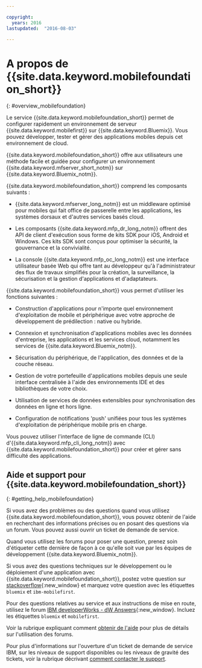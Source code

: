 ```yaml
---

copyright:
  years: 2016
lastupdated:  "2016-08-03"

---
```


#	A propos de {{site.data.keyword.mobilefoundation_short}}
{: #overview_mobilefoundation}

Le service {{site.data.keyword.mobilefoundation_short}} permet de
configurer rapidement un environnement de serveur
{{site.data.keyword.mobilefirst}} sur {{site.data.keyword.Bluemix}}. Vous pouvez développer, tester et gérer des applications mobiles depuis cet environnement de cloud.

{{site.data.keyword.mobilefoundation_short}} offre aux utilisateurs une méthode facile et guidée pour configurer un environnement {{site.data.keyword.mfserver_short_notm}} <!--in the {{site.data.keyword.containerlong}} --> sur {{site.data.keyword.Bluemix_notm}}.

{{site.data.keyword.mobilefoundation_short}} comprend les
composants suivants :

*	{{site.data.keyword.mfserver_long_notm}} est un
middleware optimisé pour mobiles qui fait office de passerelle entre les applications, les systèmes dorsaux et d'autres services basés
cloud.

*	Les composants {{site.data.keyword.mfp_dr_long_notm}} offrent
des API de client d'exécution sous forme de kits SDK pour iOS, Android et
Windows. Ces kits SDK sont conçus pour optimiser la sécurité, la gouvernance et la convivialité.

*	La console {{site.data.keyword.mfp_oc_long_notm}} est une interface utilisateur basée Web
qui offre tant au développeur qu'à l'administrateur des flux de travaux simplifiés pour la création, la surveillance, la sécurisation et la gestion d'applications et
d'adaptateurs.

{{site.data.keyword.mobilefoundation_short}} vous permet
d'utiliser les fonctions suivantes :

*	Construction d'applications pour n'importe quel environnement
d'exploitation de mobile et périphérique avec votre approche de développement
de prédilection : native ou hybride.

*	Connexion et synchronisation d'applications mobiles avec les données d'entreprise, les applications et les services cloud, notamment les services de {{site.data.keyword.Bluemix_notm}}.

*	Sécurisation du périphérique, de l'application, des données et de la couche réseau.

*	Gestion de votre portefeuille d'applications mobiles depuis une seule
interface centralisée à l'aide des environnements IDE et des bibliothèques de
votre choix.

*	Utilisation de services de données extensibles pour synchronisation des données en ligne et hors ligne.

*	Configuration de notifications 'push' unifiées pour tous les systèmes d'exploitation de périphérique mobile pris en charge.

Vous pouvez utiliser l'interface de ligne de commande (CLI)
d'{{site.data.keyword.mfp_cli_long_notm}} avec {{site.data.keyword.mobilefoundation_short}} pour créer et gérer sans difficulté des applications.

<!--{{site.data.keyword.mobilefoundation_short}} service provisions a container in your space in {{site.data.keyword.Bluemix_notm}}. You can see the details of the container that is created, view the container performance, and access the server logs from your {{site.data.keyword.Bluemix_notm}} dashboard.-->

## Aide et support pour {{site.data.keyword.mobilefoundation_short}}
{: #getting_help_mobilefoundation}

Si vous avez des problèmes ou des questions quand vous utilisez {{site.data.keyword.mobilefoundation_short}}, vous pouvez obtenir de l'aide en recherchant des informations précises ou en posant des questions via un forum. Vous pouvez aussi ouvrir un ticket de demande de service.

Quand vous utilisez les forums pour poser une question, prenez soin d'étiqueter cette dernière de façon à ce qu'elle soit vue par les équipes de développement {{site.data.keyword.Bluemix_notm}}.

Si vous avez des questions techniques sur le développement ou le déploiement d'une application avec {{site.data.keyword.mobilefoundation_short}}, postez votre question sur [stackoverflow](http://stackoverflow.com/search?q=ibm-mobilefirst+bluemix){:new_window} et marquez votre question avec les étiquettes `bluemix` et `ibm-mobilefirst`.

Pour des questions relatives au service et aux instructions de mise en route, utilisez le forum [IBM developerWorks - dW Answers](https://developer.ibm.com/answers/topics/mobilefirst/?smartspace=bluemix){:new_window}. Incluez les étiquettes `bluemix` et `mobilefirst`.

Voir la rubrique expliquant comment [obtenir de l'aide](https://www.{DomainName}/docs/support/index.html#getting-help) pour plus de détails sur l'utilisation des forums.

Pour plus d'informations sur l'ouverture d'un ticket de demande de service IBM, sur les niveaux de support disponibles ou les niveaux de gravité des tickets, voir la rubrique décrivant [comment contacter le support](https://www.{DomainName}/docs/support/index.html#contacting-support).
